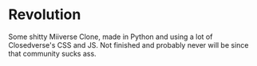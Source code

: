 # Revolution
Some shitty Miiverse Clone, made in Python and using a lot of Closedverse's CSS and JS. Not finished and probably never will be since that community sucks ass.
